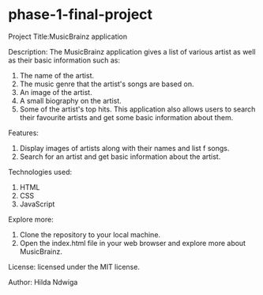 # phase-1-final-project
Project Title:MusicBrainz application

Description: The MusicBrainz application gives a list of various artist as well as their basic information such as: 
1. The name of the artist.
2. The music genre that the artist's songs are based on.
3. An image of the artist.
4. A small biography on the artist.
5. Some of the artist's top hits.
This application also allows users to search their favourite artists and get some basic information about them.

Features: 
1. Display images of artists along with their names and list f songs.
2. Search for an artist and get basic information about the artist.


Technologies used:

1. HTML
2. CSS
3. JavaScript

Explore more:

1. Clone the repository to your local machine.
2. Open the index.html file in your web browser and explore more about MusicBrainz.

License: licensed under the MIT license.

Author: Hilda Ndwiga
